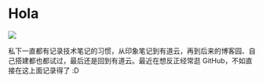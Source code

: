 # Hola

![](http://n.sinaimg.cn/sinacn20191114ac/200/w640h360/20191114/8c3a-iikmuth7233190.jpg)

私下一直都有记录技术笔记的习惯，从印象笔记到有道云，再到后来的博客园、自己搭建都也都试过，最后还是回到有道云。最近在想反正经常逛 GitHub，不如直接在这上面记录得了 :D
